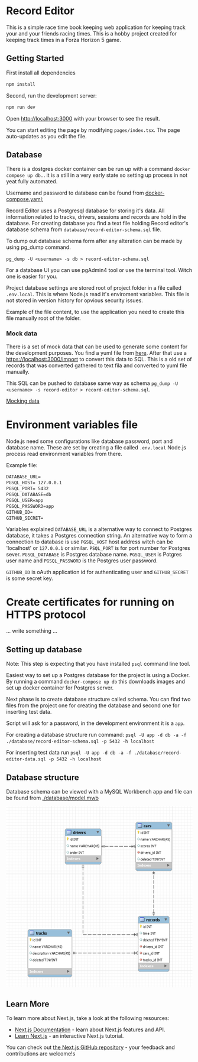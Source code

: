# Record Editor

This is a simple race time book keeping web application for keeping track your and your friends racing times. This is a hobby project  created for keeping track times in a Forza Horizon 5 game.

## Getting Started

First install all dependencies

```bash
npm install
```

Second, run the development server:

```bash
npm run dev
```

Open [http://localhost:3000](http://localhost:3000) with your browser to see the result.

You can start editing the page by modifying `pages/index.tsx`. The page auto-updates as you edit the file.

## Database

There is a dostgres docker container can be run up with a command `docker compose up db`... it is a still in a very early state so setting up process in not yeat fully automated.

Username and password to database can be found from [docker-compose.yaml](https://github.com/puumuki/record-editor/blob/master/docker-compose.yaml);

Record Editor uses a Postgresql database for storing it's data. All information related to tracks, drivers, sessions and records are hold in the database. For creating database you find a text file holding Record editor's database schema from `database/record-editor-schema.sql` file.

To dump out database schema form after any alteration can be made by using pg_dump command.

`pg_dump -U <username> -s db > record-editor-schema.sql`

For a database UI you can use pgAdmin4 tool or use the terminal tool. Witch one is easier for you.

Project database settings are stored root of project folder in a file called `.env.local`. This is where Node.js read it's enviroment variables. This file is not stored in version history for opvious security issues.

Example of the file content, to use the application you need to create this file manually root of the folder.

### Mock data

There is a set of mock data that can be used to generate some content for the development purposes. You find a yuml file from [here](https://github.com/puumuki/record-editor/blob/master/public/forza-ajat-2022-11-12.yaml). After that use a [https://localhost:3000/import](https://localhost:3000/import) to convert this data to SQL. This is a old set of records that was converted gathered to text fila and converted to yuml file manually.

This SQL can be pushed to database same way as schema `pg_dump -U <username> -s record-editor > record-editor-schema.sql`.

[Mocking data](./public/data-import.png)

# Environment variables file

Node.js need some configurations like database password, port and database name. These are set by creating a file called `.env.local` Node.js process read environment variables from there. 

Example file: 

```
DATABASE_URL=
PGSQL_HOST= 127.0.0.1
PGSQL_PORT= 5432
PGSQL_DATABASE=db
PGSQL_USER=app
PGSQL_PASSWORD=app 
GITHUB_ID=
GITHUB_SECRET=
```

Variables explained `DATABASE_URL` is a alternative way to connect to Postgres database, it takes a Postgres connection string. An alternative way to form a connection to database is use `PGSQL_HOST` host address witch can be 'localhost' or `127.0.0.1` or similar. `PSQL_PORT` is for port number for Postgres sever. `PGSQL_DATABASE` is Postgres database name. `PGSQL_USER` is Potgres user name and `PGSQL_PASSWORD` is the Postgres user password.

`GITHUB_ID` is oAuth application id for authenticating user and `GITHUB_SECRET` is some secret key.


# Create certificates for running on HTTPS protocol

... write something ...

## Setting up database

Note: This step is expecting that you have installed `psql` command line tool.

Easiest way to set up a Postgres database for the project is using a Docker. By running a command `docker-compose up db` this downloads images and set up docker container for Postgres server.

Next phase is to create database structure called schema. You can find two files from the project one for creating the database and second one for inserting test data.

Script will ask for a password, in the development environment it is a `app`.

For creating a database structure run command: `psql -U app -d db -a -f ./database/record-editor-schema.sql -p 5432 -h localhost`

For inserting test data run `psql -U app -d db -a -f ./database/record-editor-data.sql -p 5432 -h localhost`

## Database structure

Database schema can be viewed with a MySQL Workbench app and file can be found from [./database/model.mwb](./database/model.mwb)

![Image](./public/database.png?raw=true)

## Learn More 

To learn more about Next.js, take a look at the following resources:

- [Next.js Documentation](https://nextjs.org/docs) - learn about Next.js features and API.
- [Learn Next.js](https://nextjs.org/learn) - an interactive Next.js tutorial.

You can check out [the Next.js GitHub repository](https://github.com/vercel/next.js/) - your feedback and contributions are welcome!s